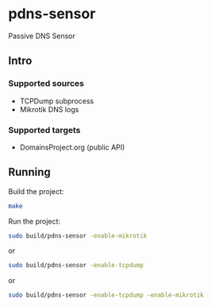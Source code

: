 # pdns-sensor
Passive DNS Sensor

## Intro 

### Supported sources 

- TCPDump subprocess
- Mikrotik DNS logs

### Supported targets

- DomainsProject.org (public API)

## Running

Build the project:

```bash
make
```

Run the project:

```bash
sudo build/pdns-sensor -enable-mikrotik
```

or 

```bash
sudo build/pdns-sensor -enable-tcpdump
```

or 

```bash
sudo build/pdns-sensor -enable-tcpdump -enable-mikrotik
```
